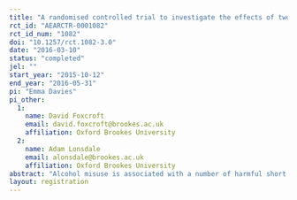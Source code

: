 ```yaml
---
title: "A randomised controlled trial to investigate the effects of two personalised digital interventions on alcohol risky drinking and alcohol related harms in young people "
rct_id: "AEARCTR-0001082"
rct_id_num: "1082"
doi: "10.1257/rct.1082-3.0"
date: "2016-03-10"
status: "completed"
jel: ""
start_year: "2015-10-12"
end_year: "2016-05-31"
pi: "Emma Davies"
pi_other:
  1:
    name: David Foxcroft
    email: david.foxcroft@brookes.ac.uk
    affiliation: Oxford Brookes University
  2:
    name: Adam Lonsdale
    email: alonsdale@brookes.ac.uk
    affiliation: Oxford Brookes University
abstract: "Alcohol misuse is associated with a number of harmful short and long term consequences for young people. Health campaigns that aim to educate people about these risks are often ineffective, possibly because consequences may be felt too far in the future, or they fail to account for the determinants of drinking for young people.  However, social image and reputation may be important concerns for young people (Gerrard et al, 2008).  Therefore, a focus on short term social consequences, rather than long term harms may be more appropriate in this population.  This study aims to explore the potential of two online interventions to reduce risky drinking and alcohol related harms in young people compared to controls.  Participants will be young people aged 18-30 who identify as drinking alcohol.  They will complete baseline measures about their drinking behaviours and psychological factors including measures of public and private self-consciousness and prototype perceptions.  They will then be randomised to one of four groups, two interventions and two control groups.  Four weeks later they will complete follow up measures.  Furthermore we will interview approximately 25 people to explore their views about the online interventions.  "
layout: registration
---
```


